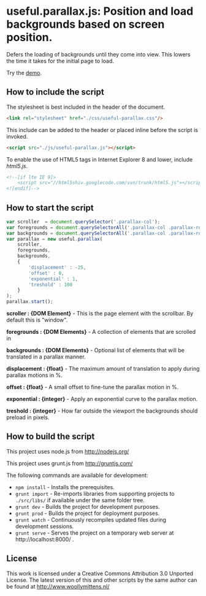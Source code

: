 # useful.parallax.js: Position and load backgrounds based on screen position.

Defers the loading of backgrounds until they come into view. This lowers the time it takes for the initial page to load.

Try the <a href="http://www.woollymittens.nl/useful/default.php?url=useful-parallax">demo</a>.

## How to include the script

The stylesheet is best included in the header of the document.

```html
<link rel="stylesheet" href="./css/useful-parallax.css"/>
```

This include can be added to the header or placed inline before the script is invoked.

```html
<script src="./js/useful-parallax.js"></script>
```

To enable the use of HTML5 tags in Internet Explorer 8 and lower, include *html5.js*.

```html
<!--[if lte IE 9]>
	<script src="//html5shiv.googlecode.com/svn/trunk/html5.js"></script>
<![endif]-->
```

## How to start the script

```javascript
var scroller  = document.querySelector('.parallax-col');
var foregrounds = document.querySelectorAll('.parallax-col .parallax-row');
var backgrounds = document.querySelectorAll('.parallax-col .parallax-row .parallax-bg');
var parallax = new useful.parallax(
	scroller,
	foregrounds,
	backgrounds,
	{
		'displacement' : -25,
		'offset' : 0,
		'exponential' : 1,
		'treshold' : 100
	}
);
parallax.start();
```

**scroller : {DOM Element}** - This is the page element with the scrollbar. By default this is "window".

**foregrounds : {DOM Elements}** - A collection of elements that are scrolled in

**backgrounds : {DOM Elements}** - Optional list of elements that will be translated in a parallax manner.

**displacement : {float}** - The maximum amount of translation to apply during parallax motions in %.

**offset : {float}** - A small offset to fine-tune the parallax motion in %.

**exponential : {integer}** - Apply an exponential curve to the parallax motion.

**treshold : {integer}** - How far outside the viewport the backgrounds should preload in pixels.

## How to build the script

This project uses node.js from http://nodejs.org/

This project uses grunt.js from http://gruntjs.com/

The following commands are available for development:
+ `npm install` - Installs the prerequisites.
+ `grunt import` - Re-imports libraries from supporting projects to `./src/libs/` if available under the same folder tree.
+ `grunt dev` - Builds the project for development purposes.
+ `grunt prod` - Builds the project for deployment purposes.
+ `grunt watch` - Continuously recompiles updated files during development sessions.
+ `grunt serve` - Serves the project on a temporary web server at http://localhost:8000/ .

## License

This work is licensed under a Creative Commons Attribution 3.0 Unported License. The latest version of this and other scripts by the same author can be found at http://www.woollymittens.nl/
